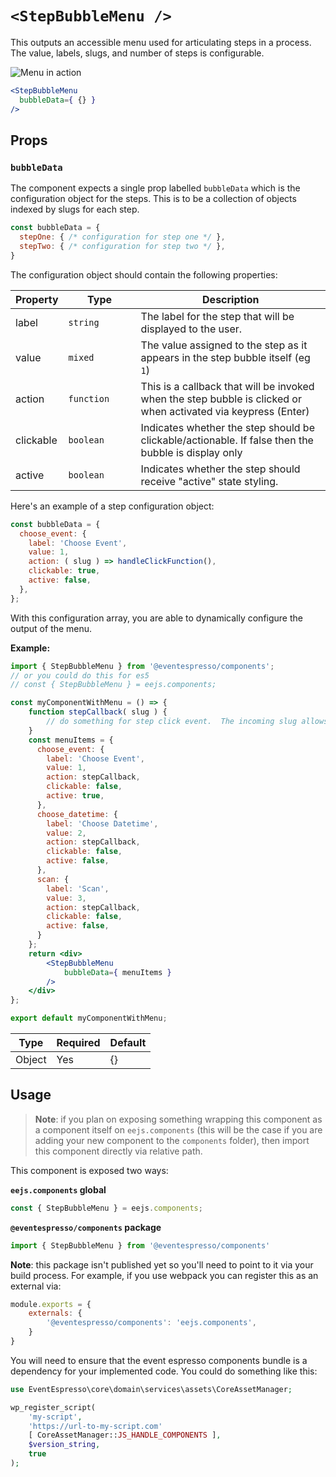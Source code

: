 # `<StepBubbleMenu />`

This outputs an accessible menu used for articulating steps in a process.  The value, labels, slugs, and number of steps is configurable.

![Menu in action ](https://cl.ly/4d93167337ea/Screen%20Recording%202019-04-08%20at%2009.29%20PM.gif)

```jsx
<StepBubbleMenu
  bubbleData={ {} }
/>
```

## Props

### `bubbleData`

The component expects a single prop labelled `bubbleData` which is the configuration object for the steps. This is to be a collection of objects indexed by slugs for each step. 

```js
const bubbleData = {
  stepOne: { /* configuration for step one */ },
  stepTwo: { /* configuration for step two */ },
}
```
The configuration object should contain the following properties:

|Property  | Type                                           | Description                                                                                                   |
|--------- | ---------------------------------------------- | --------------------------------------------------------------------------------------------------------------|
|label     | `string    `                                   | The label for the step that will be displayed to the user.                                                    |
|value     | `mixed`                                        | The value assigned to the step as it appears in the step bubble itself (eg `1`)                               |
|action    | `function            `                         | This is a callback that will be invoked when the step bubble is clicked or when activated via keypress (Enter)|
|clickable | `boolean                      `                | Indicates whether the step should be clickable/actionable.  If false then the bubble is display only          |
|active    | `boolean`                                      | Indicates whether the step should receive "active" state styling.                                             |
Here's an example of a step configuration object:
```js
const bubbleData = {
  choose_event: {
    label: 'Choose Event',
    value: 1,
    action: ( slug ) => handleClickFunction(),
    clickable: true,
    active: false,
  },
};
```
With this configuration array, you are able to dynamically configure the output of the menu.

**Example:**

```jsx
import { StepBubbleMenu } from '@eventespresso/components';
// or you could do this for es5
// const { StepBubbleMenu } = eejs.components;

const myComponentWithMenu = () => {
	function stepCallback( slug ) {
		// do something for step click event.  The incoming slug allows you to derive what step was clicked.
	}
	const menuItems = {
	  choose_event: {
	    label: 'Choose Event',
	    value: 1,
	    action: stepCallback,
	    clickable: false,
	    active: true,
	  },
	  choose_datetime: {
	    label: 'Choose Datetime',
	    value: 2,
	    action: stepCallback,
	    clickable: false,
	    active: false,
	  },
	  scan: {
	    label: 'Scan',
	    value: 3,
	    action: stepCallback,
	    clickable: false,
	    active: false,
	  }
	};
	return <div>
		<StepBubbleMenu
			bubbleData={ menuItems }
		/>
	</div>
};

export default myComponentWithMenu;
```
|Type   | Required | Default |
|------ | -------- | ------- |
|Object | Yes      | {}      |

## Usage

> **Note**: if you plan on exposing something wrapping this component as a component itself on `eejs.components` (this will be the case if you are adding your new component to the `components` folder), then import this component directly via relative path.

This component is exposed two ways:

**`eejs.components` global**

```js
const { StepBubbleMenu } = eejs.components;
```

**`@eventespresso/components` package**

```js
import { StepBubbleMenu } from '@eventespresso/components'
```

**Note**: this package isn't published yet so you'll need to point to it via your build process. For example, if you use webpack you can register this as an external via:

```js
module.exports = {
    externals: {
        '@eventespresso/components': 'eejs.components',
    }
}
```

You will need to ensure that the event espresso components bundle is a dependency for your implemented code.  You could do something like this:

```php
use EventEspresso\core\domain\services\assets\CoreAssetManager;

wp_register_script(
    'my-script',
    'https://url-to-my-script.com'
    [ CoreAssetManager::JS_HANDLE_COMPONENTS ],
    $version_string,
    true
);
```